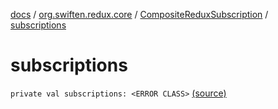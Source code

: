 [docs](../../index.md) / [org.swiften.redux.core](../index.md) / [CompositeReduxSubscription](index.md) / [subscriptions](./subscriptions.md)

# subscriptions

`private val subscriptions: <ERROR CLASS>` [(source)](https://github.com/protoman92/KotlinRedux/tree/master/common/common-core/src/main/kotlin/org/swiften/redux/core/Subscription.kt#L64)